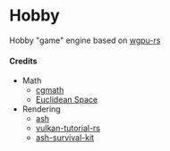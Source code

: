 # Hobby
Hobby "game" engine based on [wgpu-rs](https://github.com/gfx-rs/wgpu-rs)

#### Credits
- Math
    - [cgmath](https://github.com/rustgd/cgmath)
    - [Euclidean Space](https://www.euclideanspace.com/)
- Rendering
    + [ash](https://github.com/MaikKlein/ash)
    + [vulkan-tutorial-rs](https://github.com/adrien-ben/vulkan-tutorial-rs)
    + [ash-survival-kit](https://github.com/christat/ash-survival-kit/tree/master/src)